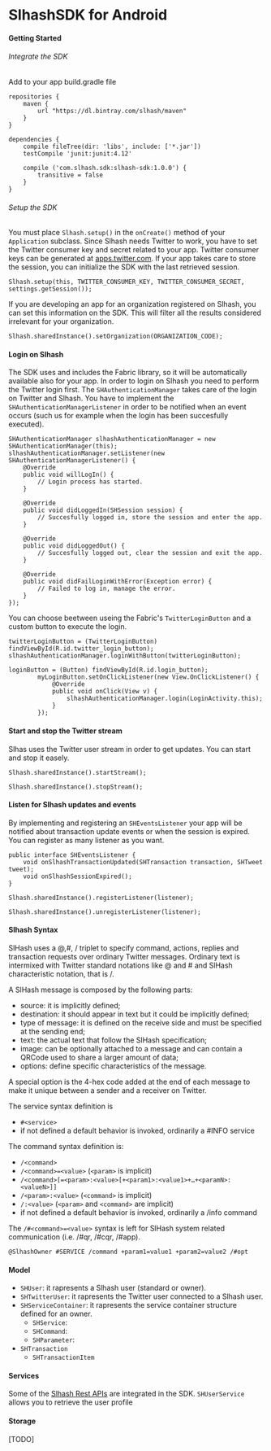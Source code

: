 # SlhashSDK for Android



#### Getting Started

###### Integrate the SDK

Add to your app build.gradle file

```
repositories {
    maven {
        url "https://dl.bintray.com/slhash/maven"
    }
}

dependencies {
    compile fileTree(dir: 'libs', include: ['*.jar'])
    testCompile 'junit:junit:4.12'
    
    compile ('com.slhash.sdk:slhash-sdk:1.0.0') {
        transitive = false
    }
}
```

###### Setup the SDK

You must place `Slhash.setup()` in the `onCreate()` method of your `Application` subclass. Since Slhash needs Twitter to work, you have to set the Twitter consumer key and secret related to your app. Twitter consumer keys can be generated at [apps.twitter.com](https://apps.twitter.com). If your app takes care to store the session, you can initialize the SDK with the last retrieved session.

```
Slhash.setup(this, TWITTER_CONSUMER_KEY, TWITTER_CONSUMER_SECRET, settings.getSession());
```

If you are developing an app for an organization registered on Slhash, you can set this information on the SDK. This will filter all the results considered irrelevant for your organization.

```
Slhash.sharedInstance().setOrganization(ORGANIZATION_CODE);
```
#### Login on Slhash

The SDK uses and includes the Fabric library, so it will be automatically available also for your app. In order to login on Slhash you need to perform the Twitter login first. The `SHAuthenticationManager` takes care of the login on Twitter and Slhash. You have to implement the `SHAuthenticationManagerListener` in order to be notified when an event occurs (such us for example when the login has been succesfully executed).

```
SHAuthenticationManager slhashAuthenticationManager = new SHAuthenticationManager(this);
slhashAuthenticationManager.setListener(new SHAuthenticationManagerListener() {
	@Override
	public void willLogIn() {
		// Login process has started.
	}

	@Override
	public void didLoggedIn(SHSession session) {
		// Succesfully logged in, store the session and enter the app.
	}

	@Override
	public void didLoggedOut() {
		// Succesfully logged out, clear the session and exit the app.
	}

	@Override
	public void didFailLoginWithError(Exception error) {
		// Failed to log in, manage the error.
	}
});
```

You can choose beetween useing the Fabric's `TwitterLoginButton` and a custom button to execute the login.

```
twitterLoginButton = (TwitterLoginButton) findViewById(R.id.twitter_login_button);
slhashAuthenticationManager.loginWithButton(twitterLoginButton);
```

```
loginButton = (Button) findViewById(R.id.login_button);
		myLoginButton.setOnClickListener(new View.OnClickListener() {
			@Override
			public void onClick(View v) {
				slhashAuthenticationManager.login(LoginActivity.this);
			}
		});
```

#### Start and stop the Twitter stream

Slhas uses the Twitter user stream in order to get updates. You can start and stop it easely.

```
Slhash.sharedInstance().startStream();
```

```
Slhash.sharedInstance().stopStream();
```

#### Listen for Slhash updates and events

By implementing and registering an `SHEventsListener` your app will be notified about transaction update events or when the session is expired. You can register as many listener as you want.

```
public interface SHEventsListener {
	void onSlhashTransactionUpdated(SHTransaction transaction, SHTweet tweet);
	void onSlhashSessionExpired();
}
```

```
Slhash.sharedInstance().registerListener(listener);
```

```
Slhash.sharedInstance().unregisterListener(listener);
```
#### Slhash Syntax

SlHash uses a @,#, / triplet to specify command, actions, replies and transaction requests over ordinary Twitter messages. Ordinary text is intermixed with Twitter standard notations like @ and # and SlHash characteristic notation, that is  /. 

A SlHash message is composed by the following parts:
* source: it is implicitly defined;
* destination: it should appear in text but it could be implicitly defined;
* type of message: it is defined on the receive side and must be specified at the sending end;
* text: the actual text that follow the SlHash specification; 
* image: can be  optionally attached to a message and can contain a QRCode used to share a larger amount of data;
* options: define specific characteristics of the message.

A special option is the 4-hex code added at the end of each message to make it unique between a sender and  a receiver on Twitter.

The service syntax definition is
* `#<service>`
* if not defined a default behavior is invoked, ordinarily a #INFO service

The command syntax definition is:
* `/<command>`
* `/<command>=<value>` (`<param>` is implicit)
* `/<command>[=<param>:<value>[+<param1>:<value1>+…+<paramN>:<valueN>]]`
* `/<param>:<value>` (`<command>` is implicit)
* `/:<value>` (`<param>` and `<command>` are implicit)
* if not defined a default behavior is invoked, ordinarily a /info command

The `/#<command>=<value>` syntax  is left for SlHash system related communication (i.e. /#qr, /#cqr, /#app).

```
@SlhashOwner #SERVICE /command +param1=value1 +param2=value2 /#opt
```

#### Model

* `SHUser`: it rapresents a Slhash user (standard or owner).
* `SHTwitterUser`: it rapresents the Twitter user connected to a Slhash user.
* `SHServiceContainer`: it rapresents the service container structure defined for an owner.
	* `SHService`: 
	* `SHCommand`:
	* `SHParameter`:
* `SHTransaction`
	* `SHTransactionItem`

#### Services

Some of the [Slhash Rest APIs](http://slhash.ennova-research.com/documentation/api/service/index.html) are integrated in the SDK. `SHUserService` allows you to retrieve the user profile


#### Storage

[TODO]


